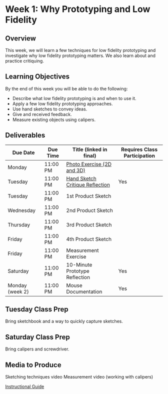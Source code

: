 # Week 1: Why Prototyping and Low Fidelity

## Overview
This week, we will learn a few techniques for low fidelity prototyping and investigate why low fidelity prototyping matters. We also learn about and practice critiquing.

## Learning Objectives
By the end of this week you will be able to do the following:
- Describe what low fidelity prototyping is and when to use it.
- Apply a few low fidelity prototyping approaches.
- Use hand sketches to convey ideas.
- Give and received feedback.
- Measure existing objects using calipers.

## Deliverables

| Due Date	| Due Time	| Title (linked in final) |	Requires Class Participation |
| --- | --- | --- | --- |
| Monday |	11:00 PM | [Photo Exercise (2D and 3D)](/assignments/photo.md) |  |	
| Tuesday |	11:00 PM | [Hand Sketch Critique Reflection](/assignments/handsketch_critique_1.md) | Yes |
| Tuesday |	11:00 PM |	1st Product Sketch |  |	
| Wednesday | 11:00 PM | 2nd Product Sketch |  |
| Thursday | 11:00 PM |	3rd Product Sketch |  |	
| Friday |	11:00 PM |	4th Product Sketch |  |	
| Friday |	11:00 PM |	Measurement Exercise |  |	
| Saturday | 11:00 PM |	10-Minute Prototype Reflection | Yes |
| Monday (week 2) |	11:00 PM |	Mouse Documentation | Yes |

## Tuesday Class Prep
Bring sketchbook and a way to quickly capture sketches.
## Saturday Class Prep
Bring calipers and screwdriver.
## Media to Produce
Sketching techniques video
Measurement video (working with calipers)

[Instructional Guide](/inst_guides/week_1.md)